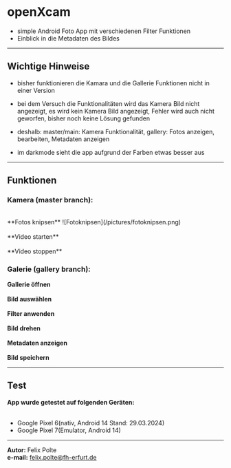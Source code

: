 # openXcam
+ simple Android Foto App mit verschiedenen Filter Funktionen
+ Einblick in die Metadaten des Bildes

---

## Wichtige Hinweise
+ bisher funktionieren die Kamara und die Gallerie Funktionen nicht in einer Version
+ bei dem Versuch die Funktionalitäten wird das Kamera Bild nicht angezeigt, es wird kein Kamera Bild angezeigt, Fehler wird auch nicht geworfen, bisher noch keine Lösung gefunden
+ deshalb: master/main: Kamera Funktionalität, gallery: Fotos anzeigen, bearbeiten, Metadaten anzeigen

+ im darkmode sieht die app aufgrund der Farben etwas besser aus

---

## Funktionen

### Kamera (master branch):
<br>
**Fotos knipsen**
![Fotoknipsen](/pictures/fotoknipsen.png)
<br>
<br>
**Video starten**
<br>
<br>
**Video stoppen**
<br>

### Galerie (gallery branch):

**Gallerie öffnen**
<br>
<br>
**Bild auswählen**
<br>
<br>
**Filter anwenden**
<br>
<br>
**Bild drehen**
<br>
<br>
**Metadaten anzeigen**
<br>
<br>
**Bild speichern**
<br>

---

## Test

**App wurde getestet auf folgenden Geräten:**
<br><br>
+ Google Pixel 6(nativ, Android 14 Stand: 29.03.2024)
+ Google Pixel 7(Emulator, Android 14)



---

**Autor:** Felix Polte
<br>
**e-mail:** felix.polte@fh-erfurt.de





  
